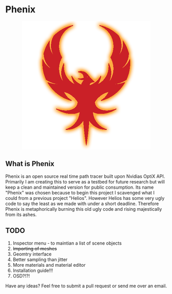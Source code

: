 # Phenix

<p align="center">
  <img src="https://github.com/DeclanRussell/Phenix/blob/master/images/phenix_red.png" alt="PhenixLogo"/>
</p>

## What is Phenix

Phenix is an open source real time path tracer built upon Nvidias OptiX API.
Primarily I am creating this to serve as a testbed for future research but will keep a clean
and maintained version for public consumption. Its name "Phenix" was chosen because to begin
this project I scavenged what I could from a previous project "Helios". However Helios has
some very ugly code to say the least as we made with under a short deadline. Therefore Phenix
is metaphorically burning this old ugly code and rising majestically from its ashes.

## TODO
1. Inspector menu - to maintian a list of scene objects
2. ~~Importing of meshes~~
3. Geomtry interface
4. Better sampling than jitter
5. More materials and material editor
6. Installation guide!!!
7. OSD?!?!

Have any ideas? Feel free to submit a pull request or send me over an email.
